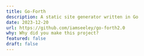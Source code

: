 ```yaml
---
title: Go-Forth
description: A static site generator written in Go
date: 2023-12-20
url: https://github.com/iamseeley/go-forth2.0
why: Why did you make this project?
featured: false
draft: false
---
```


